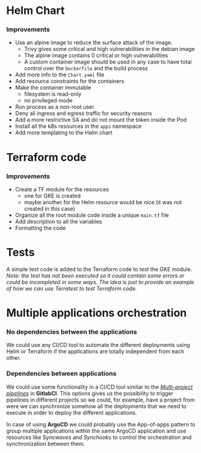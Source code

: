 # Helm Chart
### Improvements

* Use an alpine image to reduce the surface attack of the image.
    * Trivy gives some critical and high vulnerabilities in the debian image
    * The alpine image contains 0 critical or high vulnerabilities
    * A custom container image should be used in any case to have total control over the `Dockerfile` and the build process
* Add more info to the `Chart.yaml` file
* Add resource constraints for the containers
* Make the container immutable
    * filesystem is read-only
    * no privileged mode
* Run process as a non-root user
* Deny all ingress and egress traffic for security reasons
* Add a more restrictive SA and do not mount the token inside the Pod
* Install all the k8s resources in the `apps` namespace
* Add more templating to the Helm chart

# Terraform code
### Improvements
* Create a TF module for the resources
    * one for GKE is created
    * maybe another for the Helm resource would be nice (it was not created in this case)
* Organize all the root module code inside a unique `main.tf` file
* Add description to all the variables
* Formatting the code


# Tests
A simple test code is added to the Terraform code to test the GKE module. 
*Note: the test has not been executed so it could contain some errors or could be incompleted in some ways. The idea is just to provide an example of how we can use Terratest to test Terraform code.*

# Multiple applications orchestration

### No dependencies between the applications
We could use any CI/CD tool to automate the different deployments using Helm or Terraform if the applications are totally independent from each other.
### Dependencies between applications
We could use some functionality in a CI/CD tool similar to the [*Multi-project pipelines*](https://docs.gitlab.com/ee/ci/pipelines/downstream_pipelines.html#multi-project-pipelines) in **GitlabCI**. This options gives us the possibility to trigger pipelines in different projects so we could, for example, have a project from were we can synchronize somehow all the deployments that we need to execute in order to deploy the different applications.

In case of using **ArgoCD** we could probably use the App-of-apps pattern to group multiple applications within the same ArgoCD application and use resources like *Syncwaves* and *Synchooks* to control the orchestration and synchronization between them.
